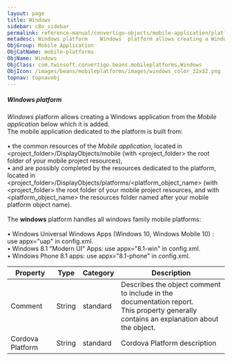 ```yaml
---
layout: page
title: Windows
sidebar: c8o_sidebar
permalink: reference-manual/convertigo-objects/mobile-application/platforms/mobile-platforms/windows/
metadesc: Windows platform    Windows  platform allows creating a Windows application from the  Mobile application  below which it is added.  The mobile applica
ObjGroup: Mobile Application
ObjCatName: mobile-platforms
ObjName: Windows
ObjClass: com.twinsoft.convertigo.beans.mobileplatforms.Windows
ObjIcon: /images/beans/mobileplatforms/images/windows_color_32x32.png
topnav: topnavobj
---
```

##### Windows platform 

<i>Windows</i> platform allows creating a Windows application from the <i>Mobile application</i> below which it is added. <br/>The mobile application dedicated to the platform is built from: <br/><br/>• the common resources of the <i>Mobile application</i>, located in <span class="computer">&lt;project_folder&gt;/DisplayObjects/mobile</span> (with <span class="computer">&lt;project_folder&gt;</span> the root folder of your mobile project resources), <br/>• and are possibly completed by the resources dedicated to the platform, located in <span class="computer">&lt;project_folder&gt;/DisplayObjects/platforms/&lt;platform_object_name&gt;</span> (with <span class="computer">&lt;project_folder&gt;</span> the root folder of your mobile project resources, and with <span class="computer">&lt;platform_object_name&gt;</span> the resources folder named after your mobile platform object name).<br/><br/>The <b>windows</b> platform handles all windows family mobile platforms:<br/><br/>• Windows Universal Windows Apps (Windows 10, Windows Mobile 10) : use appx="uap" in config.xml.<br/>• Windows 8.1 "Modern UI" Apps: use appx="8.1-win" in config.xml.<br/>• Windows Phone 8.1 apps: use appx="8.1-phone" in config.xml.

Property | Type | Category | Description
--- | --- | --- | ---
Comment | String | standard | Describes the object comment to include in the documentation report.<br/>This property generally contains an explanation about the object.
Cordova Platform | String | standard | Cordova Platform description
